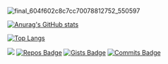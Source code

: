 ![final_604f602c8c7cc70078812752_550597](https://user-images.githubusercontent.com/78216950/111160742-c56cb800-8570-11eb-9c0c-f7cef98ac47b.gif)

[![Anurag's GitHub stats](https://github-readme-stats.vercel.app/api?username=ShadowbreakerGD&count_private=true)](https://github.com/anuraghazra/github-readme-stats)

[![Top Langs](https://github-readme-stats.vercel.app/api/top-langs/?username=ShadowbreakerGD&layout=compact&count_private=true)](https://github.com/anuraghazra/github-readme-stats)

![](https://komarev.com/ghpvc/?username=ShadowbreakerGD) [![Repos Badge](https://badges.pufler.dev/repos/ShadowbreakerGD)](https://badges.pufler.dev) [![Gists Badge](https://badges.pufler.dev/gists/ShadowbreakerGD)](https://badges.pufler.dev) [![Commits Badge](https://badges.pufler.dev/commits/all/ShadowbreakerGD)](https://badges.pufler.dev)
